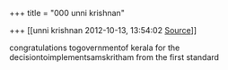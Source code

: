 +++
title = "000 unni krishnan"

+++
[[unni krishnan	2012-10-13, 13:54:02 [Source](https://groups.google.com/g/bvparishat/c/lNAp16trDS8)]]



congratulations togovernmentof kerala for the decisiontoimplementsamskritham from the first standard


